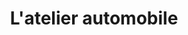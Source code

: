 ---
title: "L'atelier automobile"
url: /cournon-dauvergne/latelier-automobile/
shop: réparation de voitures
---